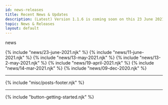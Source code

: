 ```yaml
---
id: news-releases
title: Recent News & Updates
description: (Latest) Version 1.1.6 is coming soon on this 23 June 2021.
topic: News & Releases
layout: default
---
```


<y class="-mt-4 (xs)text-4xl (lg)text-6xl font-black gap-tighter">
  news
</y>

<!-- TODO: Maybe doing it more programmatically? -->

{% include "news/23-june-2021.njk" %}
{% include "news/11-june-2021.njk" %}
{% include "news/13-may-2021.njk" %}
{% include "news/13-2-may-2021.njk" %}
{% include "news/19-april-2021.njk" %}
{% include "news/14-mar-2021.njk" %}
{% include "news/09-dec-2020.njk" %}

---

{% include "misc/posts-footer.njk" %}

---

{% include "button-getting-started.njk" %}
